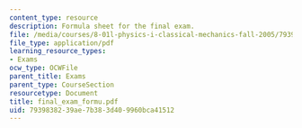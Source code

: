 ```yaml
---
content_type: resource
description: Formula sheet for the final exam.
file: /media/courses/8-01l-physics-i-classical-mechanics-fall-2005/7939838239ae7b383d409960bca41512_final_exam_formu.pdf
file_type: application/pdf
learning_resource_types:
- Exams
ocw_type: OCWFile
parent_title: Exams
parent_type: CourseSection
resourcetype: Document
title: final_exam_formu.pdf
uid: 79398382-39ae-7b38-3d40-9960bca41512
---
```

